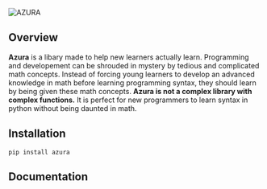 ![AZURA](https://github.com/lakshRP/Azura/assets/91580291/96aee1ec-d1a9-41a7-a40b-085efc40610e)
## Overview
**Azura** is a libary made to help new learners actually learn. Programming and developement can be shrouded in mystery by tedious and complicated math concepts. Instead of forcing young learners to develop an advanced knowledge in math before learning programming syntax, they should learn by being given these math concepts. **Azura is not a complex library with complex functions.** It is perfect for new programmers to learn syntax in python without being daunted in math.

## Installation 
`pip install azura`

## Documentation
